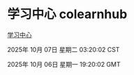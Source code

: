 # 学习中心 colearnhub
[学习中心](http://59.174.10.125:56308/colearnhub/)

2025年 10月 07日 星期二 03:20:02 CST

2025年 10月 06日 星期一 19:20:02 GMT
